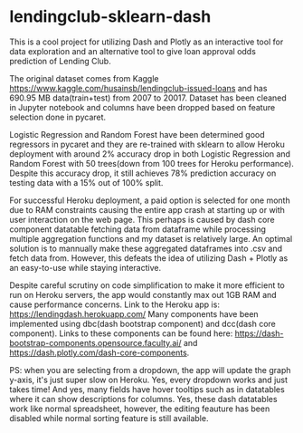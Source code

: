 # lendingclub-sklearn-dash
This is a cool project for utilizing Dash and Plotly as an interactive tool for data exploration and an alternative tool to give loan approval odds prediction of Lending Club.

The original dataset comes from Kaggle https://www.kaggle.com/husainsb/lendingclub-issued-loans and has 690.95 MB data(train+test) from 2007 to 20017.
Dataset has been cleaned in Jupyter notebook and columns have been dropped based on feature selection done in pycaret.

Logistic Regression and Random Forest have been determined good regressors in pycaret and they are re-trained with sklearn to allow Heroku deployment with around 2% accuracy drop in both 
Logistic Regression and Random Forest with 50 trees(down from 100 trees for Heroku performance). Despite this accuracy drop, it still achieves 78% prediction accuracy on testing data with a 15% out of 100% split.

For successful Heroku deployment, a paid option is selected for one month due to RAM constraints causing the entire app crash at starting up or with user interaction on the web page. This perhaps is caused by dash core component datatable fetching data from dataframe while processing multiple aggregation functions and my dataset is relatively large. An optimal solution is to mannually make these aggregated dataframes into .csv and fetch data from. However, this defeats the idea of utilizing Dash + Plotly as an easy-to-use while staying interactive.

Despite careful scrutiny on code simplification to make it more efficient to run on Heroku servers, the app would constantly max out 1GB RAM and cause performance concerns. 
Link to the Heroku app is: https://lendingdash.herokuapp.com/
Many components have been implemented using dbc(dash bootstrap component) and dcc(dash core component). Links to these components can be found here: https://dash-bootstrap-components.opensource.faculty.ai/ and https://dash.plotly.com/dash-core-components.


PS: when you are selecting from a dropdown, the app will update the graph y-axis, it's just super slow on Heroku. Yes, every dropdown works and just takes time! And yes, many fields have hover tooltips such as in datatables where it can show descriptions for columns. Yes, these dash datatables work like normal spreadsheet, however, the editing feauture has been disabled while normal sorting feature is still available.
